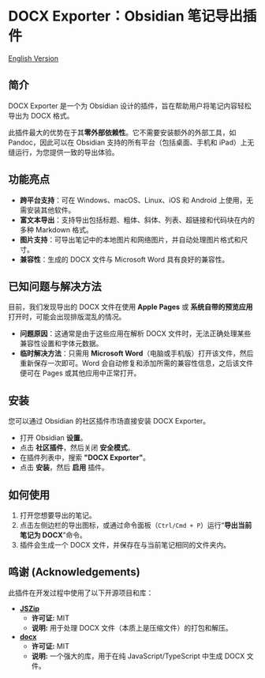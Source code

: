 # DOCX Exporter：Obsidian 笔记导出插件

[English Version](README.md)

## 简介
DOCX Exporter 是一个为 Obsidian 设计的插件，旨在帮助用户将笔记内容轻松导出为 DOCX 格式。

此插件最大的优势在于其**零外部依赖性**。它不需要安装额外的外部工具，如 Pandoc，因此可以在 Obsidian 支持的所有平台（包括桌面、手机和 iPad）上无缝运行，为您提供一致的导出体验。

## 功能亮点
* **跨平台支持**：可在 Windows、macOS、Linux、iOS 和 Android 上使用，无需安装其他软件。
* **富文本导出**：支持导出包括标题、粗体、斜体、列表、超链接和代码块在内的多种 Markdown 格式。
* **图片支持**：可导出笔记中的本地图片和网络图片，并自动处理图片格式和尺寸。
* **兼容性**：生成的 DOCX 文件与 Microsoft Word 具有良好的兼容性。

## 已知问题与解决方法
目前，我们发现导出的 DOCX 文件在使用 **Apple Pages** 或 **系统自带的预览应用** 打开时，可能会出现排版混乱的情况。

* **问题原因**：这通常是由于这些应用在解析 DOCX 文件时，无法正确处理某些兼容性设置和字体元数据。
* **临时解决方法**：只需用 **Microsoft Word**（电脑或手机版）打开该文件，然后重新保存一次即可。Word 会自动修复和添加所需的兼容性信息，之后该文件便可在 Pages 或其他应用中正常打开。

## 安装
您可以通过 Obsidian 的社区插件市场直接安装 DOCX Exporter。
* 打开 Obsidian **设置**。
* 点击 **社区插件**，然后关闭 **安全模式**。
* 在插件列表中，搜索 **"DOCX Exporter"**。
* 点击 **安装**，然后 **启用** 插件。

## 如何使用
1.  打开您想要导出的笔记。
2.  点击左侧边栏的导出图标，或通过命令面板（`Ctrl/Cmd + P`）运行“**导出当前笔记为 DOCX**”命令。
3.  插件会生成一个 DOCX 文件，并保存在与当前笔记相同的文件夹内。

## 鸣谢 (Acknowledgements)
此插件在开发过程中使用了以下开源项目和库：

* **[JSZip](https://github.com/Stuk/jszip)**
    * **许可证:** MIT
    * **说明:** 用于处理 DOCX 文件（本质上是压缩文件）的打包和解压。
* **[docx](https://github.com/dolanmiu/docx)**
    * **许可证:** MIT
    * **说明:** 一个强大的库，用于在纯 JavaScript/TypeScript 中生成 DOCX 文件。
